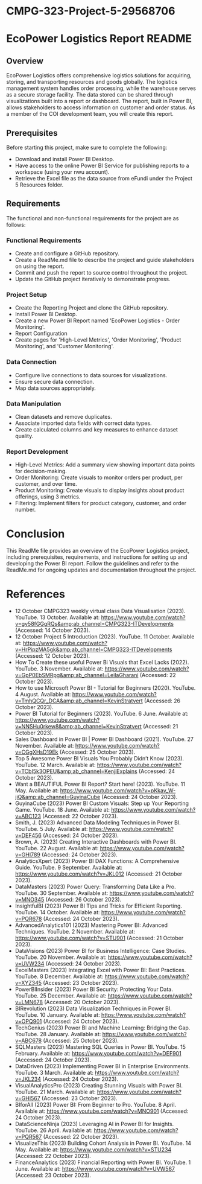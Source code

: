 # CMPG-323-Project-5-29568706

# EcoPower Logistics Report README
## Overview
EcoPower Logistics offers comprehensive logistics solutions for acquiring, storing, and transporting resources and goods globally. The logistics management system handles order processing, while the warehouse serves as a secure storage facility. The data stored can be shared through visualizations built into a report or dashboard. The report, built in Power BI, allows stakeholders to access information on customer and order status. As a member of the COI development team, you will create this report.

## Prerequisites
Before starting this project, make sure to complete the following:

- Download and install Power BI Desktop.
- Have access to the online Power BI Service for publishing reports to a workspace (using your nwu account).
- Retrieve the Excel file as the data source from eFundi under the Project 5 Resources folder.

## Requirements
The functional and non-functional requirements for the project are as follows:

### Functional Requirements
- Create and configure a GitHub repository.
- Create a ReadMe.md file to describe the project and guide stakeholders on using the report.
- Commit and push the report to source control throughout the project.
- Update the GitHub project iteratively to demonstrate progress.

### Project Setup
- Create the Reporting Project and clone the GitHub repository.
- Install Power BI Desktop.
- Create a new Power BI Report named 'EcoPower Logistics - Order Monitoring'.
- Report Configuration
- Create pages for 'High-Level Metrics', 'Order Monitoring', 'Product Monitoring', and 'Customer Monitoring'.

### Data Connection
- Configure live connections to data sources for visualizations.
- Ensure secure data connection.
- Map data sources appropriately.

### Data Manipulation
- Clean datasets and remove duplicates.
- Associate imported data fields with correct data types.
- Create calculated columns and key measures to enhance dataset quality.

### Report Development
- High-Level Metrics: Add a summary view showing important data points for decision-making.
- Order Monitoring: Create visuals to monitor orders per product, per customer, and over time.
- Product Monitoring: Create visuals to display insights about product offerings, using 3 metrics.
- Filtering: Implement filters for product category, customer, and order number.

# Conclusion
This ReadMe file provides an overview of the EcoPower Logistics project, including prerequisites, requirements, and instructions for setting up and developing the Power BI report. Follow the guidelines and refer to the ReadMe.md for ongoing updates and documentation throughout the project.

# References
- 12 October CMPG323 weekly virtual class Data Visualisation (2023). YouTube. 13 October. Available at: https://www.youtube.com/watch?v=gv58fGGgRQs&amp;ab_channel=CMPG323-ITDevelopments (Accessed: 14 October 2023). 
- 12 October Project 5 Introduction (2023). YouTube. 11 October. Available at: https://www.youtube.com/watch?v=HrPipzMA5gk&amp;ab_channel=CMPG323-ITDevelopments (Accessed: 12 October 2023). 
- How To Create these useful Power Bi Visuals that Excel Lacks (2022). YouTube. 3 November. Available at: https://www.youtube.com/watch?v=GpP0EbSMRpg&amp;ab_channel=LeilaGharani (Accessed: 22 October 2023). 
- How to use Microsoft Power BI - Tutorial for Beginners (2020). YouTube. 4 August. Available at: https://www.youtube.com/watch?v=TmhQCQr_DCA&amp;ab_channel=KevinStratvert (Accessed: 26 October 2023). 
- Power BI Tutorial for Beginners (2023). YouTube. 6 June. Available at: https://www.youtube.com/watch?v=NNSHu0rkew8&amp;ab_channel=KevinStratvert (Accessed: 21 October 2023). 
- Sales Dashboard in Power BI | Power BI Dashboard (2021). YouTube. 27 November. Available at: https://www.youtube.com/watch?v=CGgXHsD19Ek (Accessed: 25 October 2023). 
- Top 5 Awesome Power BI Visuals You Probably Didn’t Know (2023). YouTube. 12 March. Available at: https://www.youtube.com/watch?v=TCbI5k3OPEU&amp;ab_channel=KenjiExplains (Accessed: 24 October 2023). 
- Want a BEAUTIFUL Power BI Report? Start here! (2023). YouTube. 11 May. Available at: https://www.youtube.com/watch?v=pKkav_W-jiQ&amp;ab_channel=GuyinaCube (Accessed: 24 October 2023).
- GuyinaCube (2023) Power BI Custom Visuals: Step up Your Reporting Game. YouTube. 18 June. Available at: https://www.youtube.com/watch?v=ABC123 (Accessed: 22 October 2023).
- Smith, J. (2023) Advanced Data Modeling Techniques in Power BI. YouTube. 5 July. Available at: https://www.youtube.com/watch?v=DEF456 (Accessed: 24 October 2023).
- Brown, A. (2023) Creating Interactive Dashboards with Power BI. YouTube. 22 August. Available at: https://www.youtube.com/watch?v=GHI789 (Accessed: 24 October 2023).
- AnalyticsXpert (2023) Power BI DAX Functions: A Comprehensive Guide. YouTube. 9 September. Available at: https://www.youtube.com/watch?v=JKL012 (Accessed: 21 October 2023).
- DataMasters (2023) Power Query: Transforming Data Like a Pro. YouTube. 30 September. Available at: https://www.youtube.com/watch?v=MNO345 (Accessed: 26 October 2023).
- InsightfulBI (2023) Power BI Tips and Tricks for Efficient Reporting. YouTube. 14 October. Available at: https://www.youtube.com/watch?v=PQR678 (Accessed: 24 October 2023).
- AdvancedAnalytics101 (2023) Mastering Power BI: Advanced Techniques. YouTube. 2 November. Available at: https://www.youtube.com/watch?v=STU901 (Accessed: 21 October 2023).
- DataVisions (2023) Power BI for Business Intelligence: Case Studies. YouTube. 20 November. Available at: https://www.youtube.com/watch?v=UVW234 (Accessed: 24 October 2023).
- ExcelMasters (2023) Integrating Excel with Power BI: Best Practices. YouTube. 8 December. Available at: https://www.youtube.com/watch?v=XYZ345 (Accessed: 23 October 2023).
- PowerBIInsider (2023) Power BI Security: Protecting Your Data. YouTube. 25 December. Available at: https://www.youtube.com/watch?v=LMN678 (Accessed: 20 October 2023).
- BIRevolution (2023) Data Visualization Techniques in Power BI. YouTube. 10 January. Available at: https://www.youtube.com/watch?v=OPQ901 (Accessed: 24 October 2023).
- TechGenius (2023) Power BI and Machine Learning: Bridging the Gap. YouTube. 28 January. Available at: https://www.youtube.com/watch?v=ABC678 (Accessed: 25 October 2023).
- SQLMasters (2023) Mastering SQL Queries in Power BI. YouTube. 15 February. Available at: https://www.youtube.com/watch?v=DEF901 (Accessed: 24 October 2023).
- DataDriven (2023) Implementing Power BI in Enterprise Environments. YouTube. 3 March. Available at: https://www.youtube.com/watch?v=JKL234 (Accessed: 24 October 2023).
- VisualAnalyticsPro (2023) Creating Stunning Visuals with Power BI. YouTube. 21 March. Available at: https://www.youtube.com/watch?v=GHI567 (Accessed: 23 October 2023).
- BIforAll (2023) Power BI: From Beginner to Pro. YouTube. 8 April. Available at: https://www.youtube.com/watch?v=MNO901 (Accessed: 24 October 2023).
- DataScienceNinja (2023) Leveraging AI in Power BI for Insights. YouTube. 26 April. Available at: https://www.youtube.com/watch?v=PQR567 (Accessed: 22 October 2023).
- VisualizeThis (2023) Building Cohort Analysis in Power BI. YouTube. 14 May. Available at: https://www.youtube.com/watch?v=STU234 (Accessed: 22 October 2023).
- FinanceAnalytics (2023) Financial Reporting with Power BI. YouTube. 1 June. Available at: https://www.youtube.com/watch?v=UVW567 (Accessed: 23 October 2023).
